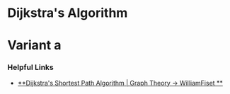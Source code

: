 Dijkstra's Algorithm
====================

Variant a
=========


### Helpful Links
* [**Dijkstra's Shortest Path Algorithm | Graph Theory -> WilliamFiset **](https://www.youtube.com/watch?v=pSqmAO-m7Lk)




